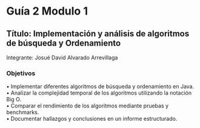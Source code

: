 <h1>Guía 2 Modulo 1</h1>

<h2>Título: Implementación y análisis de algoritmos de búsqueda y Ordenamiento</h2>
Integrante: Josué David Alvarado Arrevillaga
<h3>Objetivos</h3>

•	Implementar diferentes algoritmos de búsqueda y ordenamiento en Java. <br>
•	Analizar la complejidad temporal de los algoritmos utilizando la notación Big O. <br> 
•	Comparar el rendimiento de los algoritmos mediante pruebas y benchmarks. <br>
•	Documentar hallazgos y conclusiones en un informe estructurado. <br>
